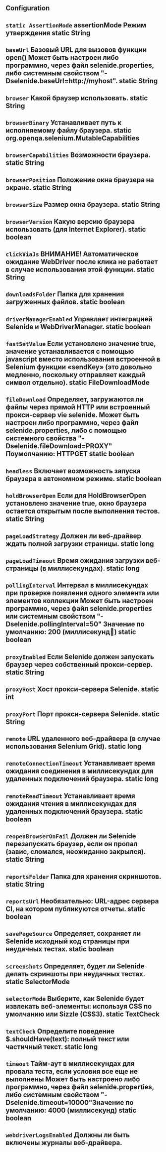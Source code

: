 ## Configuration

`static AssertionMode`
assertionMode   Режим утверждения   static String
---
`baseUrl`
Базовый URL для вызовов функции open() Может быть настроен либо программно, через файл selenide.properties, либо системным свойством "-Dselenide.baseUrl=http://myhost".
static String
---
`browser`
Какой браузер использовать. static String
---
`browserBinary`
Устанавливает путь к исполняемому файлу браузера.
static org.openqa.selenium.MutableCapabilities
---
`browserCapabilities`
Возможности браузера.
static String
---
`browserPosition`
Положение окна браузера на экране.
static String
---
`browserSize`
Размер окна браузера.
static String
---
`browserVersion`
Какую версию браузера использовать (для Internet Explorer).
static boolean
---
`clickViaJs`
ВНИМАНИЕ! Автоматическое ожидание WebDriver после клика не работает в случае использования этой функции.
static String
---
`downloadsFolder`
Папка для хранения загруженных файлов.
static boolean
---
`driverManagerEnabled`
Управляет интеграцией Selenide и WebDriverManager.
static boolean
---
`fastSetValue`
Если установлено значение true, значение устанавливается с помощью javascript вместо использования встроенной в Selenium функции «sendKey» (это довольно медленно, поскольку отправляет каждый символ отдельно).
static FileDownloadMode
---
`fileDownload`
Определяет, загружаются ли файлы через прямой HTTP или встроенный прокси-сервер vie selenide. Может быть настроен либо программно, через файл selenide.properties, либо с помощью системного свойства "-Dselenide.fileDownload=PROXY" Поумолчанию: HTTPGET
static boolean
---
`headless`
Включает возможность запуска браузера в автономном режиме.
static boolean
---
`holdBrowserOpen`
Если для HoldBrowserOpen установлено значение true, окно браузера остается открытым после выполнения тестов.
static String
---
`pageLoadStrategy`
Должен ли веб-драйвер ждать полной загрузки страницы.
static long
---
`pageLoadTimeout`
Время ожидания загрузки веб-страницы (в миллисекундах).
static long
---
`pollingInterval`
Интервал в миллисекундах при проверке появления одного элемента или элементов коллекции Может быть настроен программно, через файл selenide.properties или системным свойством "-Dselenide.pollingInterval=50" Значение по умолчанию: 200 (миллисекунд)
static boolean
---
`proxyEnabled`
Если Selenide должен запускать браузер через собственный прокси-сервер.
static String
---
`proxyHost`
Хост прокси-сервера Selenide.
static int
---
`proxyPort`
Порт прокси-сервера Selenide.
static String
---
`remote`
URL удаленного веб-драйвера (в случае использования Selenium Grid).
static long
---
`remoteConnectionTimeout`
Устанавливает время ожидания соединения в миллисекундах для удаленных подключений браузера.
static long
---
`remoteReadTimeout`
Устанавливает время ожидания чтения в миллисекундах для удаленных подключений браузера.
static boolean
---
`reopenBrowserOnFail`
Должен ли Selenide перезапускать браузер, если он пропал (завис, сломался, неожиданно закрылся).
static String
---
`reportsFolder`
Папка для хранения скриншотов.
static String
---
`reportsUrl`
Необязательно: URL-адрес сервера CI, на котором публикуются отчеты.
static boolean
---
`savePageSource`
Определяет, сохраняет ли Selenide исходный код страницы при неудачных тестах.
static boolean
---
`screenshots`
Определяет, будет ли Selenide делать скриншоты при неудачных тестах.
static SelectorMode
---
`selectorMode`
Выберите, как Selenide будет извлекать веб-элементы: используя CSS по умолчанию или Sizzle (CSS3).
static TextCheck
---
`textCheck`
Определите поведение $.shouldHave(text): полный текст или частичный текст.
static long
---
`timeout`
Тайм-аут в миллисекундах для провала теста, если условия все еще не выполнены Может быть настроено либо программно, через файл selenide.properties, либо системным свойством "-Dselenide.timeout=10000"Значение по умолчанию: 4000 (миллисекунд)
static boolean
---
`webdriverLogsEnabled`
Должны ли быть включены журналы веб-драйвера.
---

